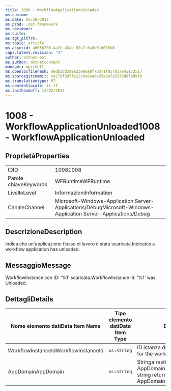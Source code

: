 ```yaml
---
title: 1008 - WorkflowApplicationUnloaded
ms.custom: 
ms.date: 03/30/2017
ms.prod: .net-framework
ms.reviewer: 
ms.suite: 
ms.tgt_pltfrm: 
ms.topic: article
ms.assetid: a605b780-4a7e-43ab-92e7-0a3b01d053b0
caps.latest.revision: "3"
author: dotnet-bot
ms.author: dotnetcontent
manager: wpickett
ms.openlocfilehash: dedb1dd389e2308ea8f70d71f057d17a45172517
ms.sourcegitcommit: ce279f2d7fe2220e6ea0a25a8a7a5370ddf8d9f0
ms.translationtype: MT
ms.contentlocale: it-IT
ms.lasthandoff: 12/02/2017
---
```

# <a name="1008---workflowapplicationunloaded"></a><span data-ttu-id="dfa5e-102">1008 - WorkflowApplicationUnloaded</span><span class="sxs-lookup"><span data-stu-id="dfa5e-102">1008 - WorkflowApplicationUnloaded</span></span>
## <a name="properties"></a><span data-ttu-id="dfa5e-103">Proprietà</span><span class="sxs-lookup"><span data-stu-id="dfa5e-103">Properties</span></span>  
  
|||  
|-|-|  
|<span data-ttu-id="dfa5e-104">ID</span><span class="sxs-lookup"><span data-stu-id="dfa5e-104">ID</span></span>|<span data-ttu-id="dfa5e-105">1008</span><span class="sxs-lookup"><span data-stu-id="dfa5e-105">1008</span></span>|  
|<span data-ttu-id="dfa5e-106">Parole chiave</span><span class="sxs-lookup"><span data-stu-id="dfa5e-106">Keywords</span></span>|<span data-ttu-id="dfa5e-107">WFRuntime</span><span class="sxs-lookup"><span data-stu-id="dfa5e-107">WFRuntime</span></span>|  
|<span data-ttu-id="dfa5e-108">Livello</span><span class="sxs-lookup"><span data-stu-id="dfa5e-108">Level</span></span>|<span data-ttu-id="dfa5e-109">Informazioni</span><span class="sxs-lookup"><span data-stu-id="dfa5e-109">Information</span></span>|  
|<span data-ttu-id="dfa5e-110">Canale</span><span class="sxs-lookup"><span data-stu-id="dfa5e-110">Channel</span></span>|<span data-ttu-id="dfa5e-111">Microsoft-Windows-Application Server-Applications/Debug</span><span class="sxs-lookup"><span data-stu-id="dfa5e-111">Microsoft-Windows-Application Server-Applications/Debug</span></span>|  
  
## <a name="description"></a><span data-ttu-id="dfa5e-112">Descrizione</span><span class="sxs-lookup"><span data-stu-id="dfa5e-112">Description</span></span>  
 <span data-ttu-id="dfa5e-113">Indica che un'applicazione flusso di lavoro è stata scaricata.</span><span class="sxs-lookup"><span data-stu-id="dfa5e-113">Indicates a workflow application has unloaded.</span></span>  
  
## <a name="message"></a><span data-ttu-id="dfa5e-114">Messaggio</span><span class="sxs-lookup"><span data-stu-id="dfa5e-114">Message</span></span>  
 <span data-ttu-id="dfa5e-115">WorkflowInstance con ID: '%1' scaricata.</span><span class="sxs-lookup"><span data-stu-id="dfa5e-115">WorkflowInstance Id: '%1' was Unloaded.</span></span>  
  
## <a name="details"></a><span data-ttu-id="dfa5e-116">Dettagli</span><span class="sxs-lookup"><span data-stu-id="dfa5e-116">Details</span></span>  
  
|<span data-ttu-id="dfa5e-117">Nome elemento dati</span><span class="sxs-lookup"><span data-stu-id="dfa5e-117">Data Item Name</span></span>|<span data-ttu-id="dfa5e-118">Tipo elemento dati</span><span class="sxs-lookup"><span data-stu-id="dfa5e-118">Data Item Type</span></span>|<span data-ttu-id="dfa5e-119">Descrizione</span><span class="sxs-lookup"><span data-stu-id="dfa5e-119">Description</span></span>|  
|--------------------|--------------------|-----------------|  
|<span data-ttu-id="dfa5e-120">WorkflowInstanceId</span><span class="sxs-lookup"><span data-stu-id="dfa5e-120">WorkflowInstanceId</span></span>|`xs:string`|<span data-ttu-id="dfa5e-121">ID istanza del flusso di lavoro.</span><span class="sxs-lookup"><span data-stu-id="dfa5e-121">The instance id for the workflow</span></span>|  
|<span data-ttu-id="dfa5e-122">AppDomain</span><span class="sxs-lookup"><span data-stu-id="dfa5e-122">AppDomain</span></span>|`xs:string`|<span data-ttu-id="dfa5e-123">Stringa restituita da AppDomain.CurrentDomain.FriendlyName.</span><span class="sxs-lookup"><span data-stu-id="dfa5e-123">The string returned by AppDomain.CurrentDomain.FriendlyName.</span></span>|
